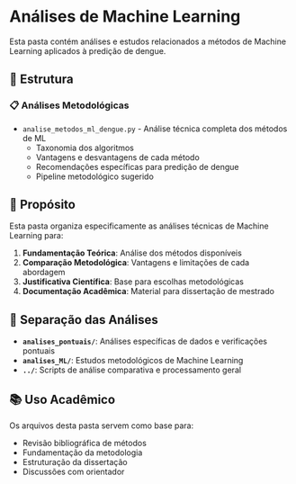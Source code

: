 # Análises de Machine Learning

Esta pasta contém análises e estudos relacionados a métodos de Machine Learning aplicados à predição de dengue.

## 📂 Estrutura

### 📋 Análises Metodológicas
- `analise_metodos_ml_dengue.py` - Análise técnica completa dos métodos de ML
  - Taxonomia dos algoritmos
  - Vantagens e desvantagens de cada método
  - Recomendações específicas para predição de dengue
  - Pipeline metodológico sugerido

## 🎯 Propósito

Esta pasta organiza especificamente as análises técnicas de Machine Learning para:

1. **Fundamentação Teórica**: Análise dos métodos disponíveis
2. **Comparação Metodológica**: Vantagens e limitações de cada abordagem
3. **Justificativa Científica**: Base para escolhas metodológicas
4. **Documentação Acadêmica**: Material para dissertação de mestrado

## 🔗 Separação das Análises

- **`analises_pontuais/`**: Análises específicas de dados e verificações pontuais
- **`analises_ML/`**: Estudos metodológicos de Machine Learning
- **`../`**: Scripts de análise comparativa e processamento geral

## 📚 Uso Acadêmico

Os arquivos desta pasta servem como base para:
- Revisão bibliográfica de métodos
- Fundamentação da metodologia
- Estruturação da dissertação
- Discussões com orientador